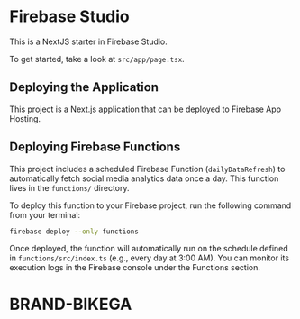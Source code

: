 # Firebase Studio

This is a NextJS starter in Firebase Studio.

To get started, take a look at `src/app/page.tsx`.

## Deploying the Application

This project is a Next.js application that can be deployed to Firebase App Hosting.

## Deploying Firebase Functions

This project includes a scheduled Firebase Function (`dailyDataRefresh`) to automatically fetch social media analytics data once a day. This function lives in the `functions/` directory.

To deploy this function to your Firebase project, run the following command from your terminal:

```bash
firebase deploy --only functions
```

Once deployed, the function will automatically run on the schedule defined in `functions/src/index.ts` (e.g., every day at 3:00 AM). You can monitor its execution logs in the Firebase console under the Functions section.

# BRAND-BIKEGA
